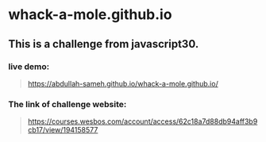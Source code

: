 # whack-a-mole.github.io

## **This is a challenge from javascript30.** 

### live demo:
>https://abdullah-sameh.github.io/whack-a-mole.github.io/

### The link of challenge website:
>https://courses.wesbos.com/account/access/62c18a7d88db94aff3b9cb17/view/194158577
